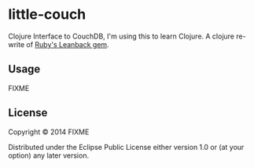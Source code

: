 # little-couch

Clojure Interface to CouchDB, I'm using this to learn Clojure. A clojure re-write of [Ruby's Leanback gem](https://github.com/obi-a/leanback).

## Usage

FIXME

## License

Copyright © 2014 FIXME

Distributed under the Eclipse Public License either version 1.0 or (at
your option) any later version.
